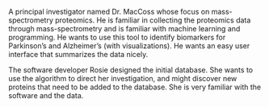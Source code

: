 A principal investigator named Dr. MacCoss whose focus on 
mass-spectrometry proteomics. He is familiar in collecting the proteomics 
data through mass-spectrometry and is familiar with machine learning and 
programming. He wants to use this tool to identify biomarkers for 
Parkinson’s and Alzheimer’s (with visualizations). 
He wants an easy user interface that summarizes the data nicely. 


The software developer Rosie designed the initial database. She wants to 
use the algorithm to direct her investigation, and might discover new 
proteins that need to be added to the database. She is very familiar with 
the software and the data. 

